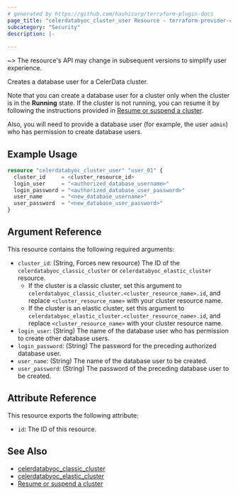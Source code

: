 ```yaml
---
# generated by https://github.com/hashicorp/terraform-plugin-docs
page_title: "celerdatabyoc_cluster_user Resource - terraform-provider-celerdatabyoc"
subcategory: "Security"
description: |-
  
---
```


~> The resource's API may change in subsequent versions to simplify user experience.

Creates a database user for a CelerData cluster.

Note that you can create a database user for a cluster only when the cluster is in the **Running** state. If the cluster is not running, you can resume it by following the instructions provided in [Resume or suspend a cluster](../guides/resume_suspend_cluster.md).

Also, you will need to provide a database user (for example, the user `admin`) who has permission to create database users.

## Example Usage

```terraform
resource "celerdatabyoc_cluster_user" "user_01" {
  cluster_id     = <cluster_resource_id>
  login_user     = "<authorized_database_username>"
  login_password = "<authorized_database_user_password>"
  user_name      = "<new_database_username>"
  user_password  = "<new_database_user_password>"
}
```

## Argument Reference

This resource contains the following required arguments:

- `cluster_id`: (String, Forces new resource) The ID of the `celerdatabyoc_classic_cluster` or `celerdatabyoc_elastic_cluster` resource.
  - If the cluster is a classic cluster, set this argument to `celerdatabyoc_classic_cluster.<cluster_resource_name>.id`, and replace `<cluster_resource_name>` with your cluster resource name.
  - If the cluster is an elastic cluster, set this argument to `celerdatabyoc_elastic_cluster.<cluster_resource_name>.id`, and replace `<cluster_resource_name>` with your cluster resource name.
- `login_user`: (String) The name of the database user who has permission to create other database users.
- `login_password`: (String) The password for the preceding authorized database user.
- `user_name`: (String) The name of the database user to be created.
- `user_password`: (String) The password of the preceding database user to be created.

## Attribute Reference

This resource exports the following attribute:

- `id`: The ID of this resource.

## See Also

- [celerdatabyoc_classic_cluster](../resources/classic_cluster.md)
- [celerdatabyoc_elastic_cluster](../resources/elastic_cluster.md)
- [Resume or suspend a cluster](../guides/resume_suspend_cluster.md)
